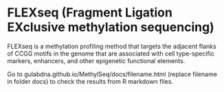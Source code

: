# FLEXseq (Fragment Ligation EXclusive methylation sequencing)
FLEXseq is a methylation profiling method that targets the adjacent flanks of CCGG motifs in the genome that are associated with cell type-specific markers, enhancers, and other epigenetic functional elements. 

Go to gulabdna.github.io/MethylSeq/docs/filename.html (replace filename in folder docs) to check the results from R markdown files.
